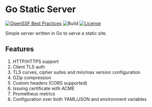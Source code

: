 # Go Static Server

[![OpenSSF Best Practices](https://www.bestpractices.dev/projects/9757/badge)](https://www.bestpractices.dev/projects/9757)
![Build](https://github.com/vlasov-y/gss/workflows/Build/badge.svg?branch=main)
[![License](https://img.shields.io/badge/License-Apache_2.0-blue.svg)](https://opensource.org/licenses/Apache-2.0)

Simple server written in Go to serve a static site.

## Features

1. HTTP/HTTPS support
2. Client TLS auth
3. TLS curves, cipher suites and min/max version configuration
4. GZip compression
5. Custom headers (CORS supported)
6. Issuing certificate with ACME
7. Prometheus metrics
8. Configuration over both YAML/JSON and environment variables
